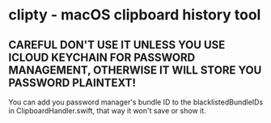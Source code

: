 # clipty - macOS clipboard history tool

## CAREFUL DON'T USE IT UNLESS YOU USE ICLOUD KEYCHAIN FOR PASSWORD MANAGEMENT, OTHERWISE IT WILL STORE YOU PASSWORD PLAINTEXT!
You can add you password manager's bundle ID to the blacklistedBundleIDs in ClipboardHandler.swift, that way it won't save or show it.

